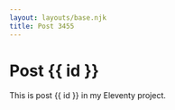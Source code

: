 ```yaml
---
layout: layouts/base.njk
title: Post 3455
---
```


# Post {{ id }}

This is post {{ id }} in my Eleventy project.

